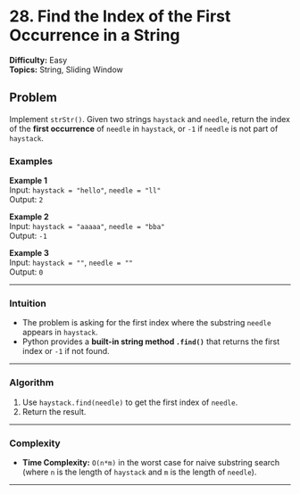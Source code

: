 # 28. Find the Index of the First Occurrence in a String

**Difficulty:** Easy  
**Topics:** String, Sliding Window  

## Problem

Implement `strStr()`. Given two strings `haystack` and `needle`, return the index of the **first occurrence** of `needle` in `haystack`, or `-1` if `needle` is not part of `haystack`.

### Examples

**Example 1**  
Input: `haystack = "hello"`, `needle = "ll"`  
Output: `2`  

**Example 2**  
Input: `haystack = "aaaaa"`, `needle = "bba"`  
Output: `-1`  

**Example 3**  
Input: `haystack = ""`, `needle = ""`  
Output: `0`  

---

### Intuition  

- The problem is asking for the first index where the substring `needle` appears in `haystack`.  
- Python provides a **built-in string method `.find()`** that returns the first index or `-1` if not found.

---

### Algorithm 

1. Use `haystack.find(needle)` to get the first index of `needle`.  
2. Return the result.

---

### Complexity

- **Time Complexity:** `O(n*m)` in the worst case for naive substring search (where `n` is the length of `haystack` and `m` is the length of `needle`).  
---